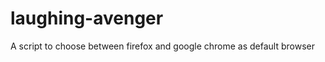 laughing-avenger
================

A script to choose between firefox and google chrome as default browser
